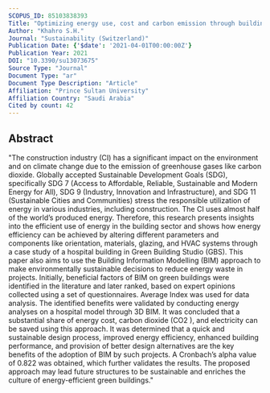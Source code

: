 ```yaml
---
SCOPUS_ID: 85103838393
Title: "Optimizing energy use, cost and carbon emission through building information modelling and a sustainability approach: A case-study of a hospital building"
Author: "Khahro S.H."
Journal: "Sustainability (Switzerland)"
Publication Date: {'$date': '2021-04-01T00:00:00Z'}
Publication Year: 2021
DOI: "10.3390/su13073675"
Source Type: "Journal"
Document Type: "ar"
Document Type Description: "Article"
Affiliation: "Prince Sultan University"
Affiliation Country: "Saudi Arabia"
Cited by count: 42
---
```


## Abstract
"The construction industry (CI) has a significant impact on the environment and on climate change due to the emission of greenhouse gases like carbon dioxide. Globally accepted Sustainable Development Goals (SDG), specifically SDG 7 (Access to Affordable, Reliable, Sustainable and Modern Energy for All), SDG 9 (Industry, Innovation and Infrastructure), and SDG 11 (Sustainable Cities and Communities) stress the responsible utilization of energy in various industries, including construction. The CI uses almost half of the world’s produced energy. Therefore, this research presents insights into the efficient use of energy in the building sector and shows how energy efficiency can be achieved by altering different parameters and components like orientation, materials, glazing, and HVAC systems through a case study of a hospital building in Green Building Studio (GBS). This paper also aims to use the Building Information Modelling (BIM) approach to make environmentally sustainable decisions to reduce energy waste in projects. Initially, beneficial factors of BIM on green buildings were identified in the literature and later ranked, based on expert opinions collected using a set of questionnaires. Average Index was used for data analysis. The identified benefits were validated by conducting energy analyses on a hospital model through 3D BIM. It was concluded that a substantial share of energy cost, carbon dioxide (CO2 ), and electricity can be saved using this approach. It was determined that a quick and sustainable design process, improved energy efficiency, enhanced building performance, and provision of better design alternatives are the key benefits of the adoption of BIM by such projects. A Cronbach’s alpha value of 0.822 was obtained, which further validates the results. The proposed approach may lead future structures to be sustainable and enriches the culture of energy-efficient green buildings."

